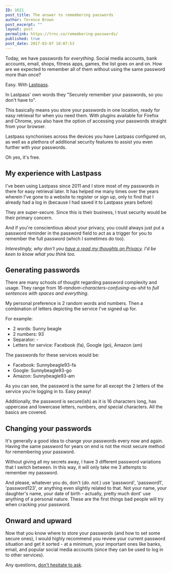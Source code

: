 ```yaml
---
ID: 1621
post_title: The answer to remembering passwords
author: Terence Brown
post_excerpt: ""
layout: post
permalink: https://trnc.co/remembering-passwords/
published: true
post_date: 2017-03-07 18:07:53
---
```

Today, we have passwords for <em>everything</em>. Social media accounts, bank accounts, email, shops, fitness apps, games, the list goes on and on. How are we expected to remember all of them without using the same password more than once?

Easy. With <a href="https://lastpass.com">Lastpass</a>.

In Lastpass&#39; own words they &quot;Securely remember your passwords, so you don&#39;t have to&quot;.

This basically means you store your passwords in one location, ready for easy retrieval for when you need them. With plugins available for Firefox and Chrome, you also have the option of accessing your passwords straight from your browser.

Lastpass synchonises across the devices you have Lastpass configured on, as well as a plethora of additional security features to assist you even further with your passwords.

Oh yes, it&#39;s free.</p>

<h2 id="my-experience-with-lastpass">My experience with Lastpass</h2>

I&#39;ve been using Lastpass since 2011 and I store most of my passwords in there for easy retrieval later. It has helped me many times over the years wherein I&#39;ve gone to a website to register or sign up, only to find that I already had a log in (because I had saved it to Lastpass years before)

They are super-secure. Since this is their business, I trust security would be their primary concern.

And if you&#39;re conscientious about your privacy, you could always just put a password reminder in the password field to act as a trigger for you to remember the full password (which I sometimes do too).

<em>Interestingly, why don&#39;t you <a href="https://helpgrowchange.com/accepting-you-have-no-privacy-will-set-you-free/">have a read my thoughts on Privacy</a>. I&#39;d be keen to know what you think too.</em>

<h2 id="generating-passwords">Generating passwords</h2>

There are many schools of thought regarding password complexity and usage. They range from <em>16-random-characters-confusing-as-shit</em> to <em>full sentences with spaces and everything</em>.

My personal preference is 2 random words and numbers. Then a combination of letters depicting the service I&#39;ve signed up for.

For example:

<ul id='draft_check_box_list_0' ><li>2 words: Sunny beagle</li><li>2 numbers: 93</li><li>Separator: -</li><li>Letters for service: Facebook (fa), Google (go), Amazon (am)</li></ul>

The passwords for these services would be:

<ul id='draft_check_box_list_1' ><li>Facebook: Sunnybeagle93-fa</li><li>Google: Sunnybeagle93-go</li><li>Amazon: Sunnybeagle93-am</li></ul>

As you can see, the password is the same for all except the 2 letters of the service you&#39;re logging in to. Easy peasy!

Additionally, the password is secure(ish) as it is 16 characters long, has uppercase and lowercase letters, numbers, <em>and</em> special characters. All the basics are covered.

<h2 id="changing-your-passwords">Changing your passwords</h2>

It&#39;s generally a good idea to change your passwords every now and again. Having the same password for years on end is not the most secure method for remembering your password.

Without giving all my secrets away, I have 3 different password variations that I switch between. In this way, it will only take me 3 attempts to remember my password.

And please, whatever you do, don&#39;t (<em>do. not.</em>) use &#39;password&#39;, &#39;password1&#39;, &#39;password123&#39;, or anything even slightly related to that. Not your name, your daughter&#39;s name, your date of birth - actually, pretty much dont&#39; use anything of a personal nature. These are the first things bad people will try when cracking your password.

<h2 id="onward-and-upward">Onward and upward</h2>

Now that you know where to store your passwords (and how to set some secure ones), I would highly recommend you review your current password situation and get it sorted - at a minimum, your important ones like banks, email, and popular social media accounts (since they can be used to log in to other services).

Any questions, <a href="https://twitter.com/trncb">don&#39;t hesitate to ask</a>.